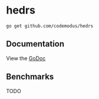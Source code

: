 # hedrs

    go get github.com/codemodus/hedrs

## Documentation

View the [GoDoc](http://godoc.org/github.com/codemodus/hedrs)

## Benchmarks

TODO
